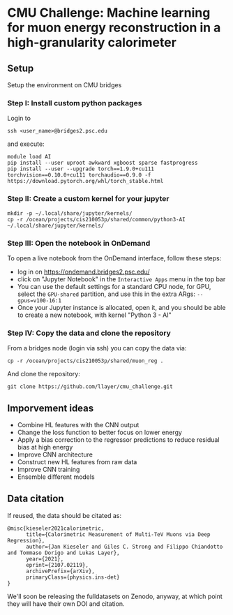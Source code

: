# CMU Challenge: Machine learning for muon energy reconstruction in a high-granularity calorimeter

## Setup

Setup the environment on CMU bridges

### Step I: Install custom python packages

Login to
```
ssh <user_name>@bridges2.psc.edu
```
and execute:
```
module load AI
pip install --user uproot awkward xgboost sparse fastprogress
pip install --user --upgrade torch==1.9.0+cu111 torchvision==0.10.0+cu111 torchaudio==0.9.0 -f https://download.pytorch.org/whl/torch_stable.html
```

### Step II: Create a custom kernel for your jupyter

```
mkdir -p ~/.local/share/jupyter/kernels/
cp -r /ocean/projects/cis210053p/shared/common/python3-AI ~/.local/share/jupyter/kernels/
```

### Step III: Open the notebook in OnDemand

To open a live notebook from the OnDemand interface, follow these steps:
- log in on https://ondemand.bridges2.psc.edu/
- click on "Jupyter Notebook" in the `Interactive Apps` menu in the top bar
- You can use the default settings for a standard CPU node, for GPU, select the `GPU-shared` partition, and use 
this in the extra ARgs: `--gpus=v100-16:1`
- Once your Jupyter instance is allocated, open it, and you should be able to create a new notebook, with kernel "Python 3 - AI"

### Step IV: Copy the data and clone the repository

From a bridges node (login via ssh) you can copy the data via:
```
cp -r /ocean/projects/cis210053p/shared/muon_reg .
```
And clone the repository:
```
git clone https://github.com/llayer/cmu_challenge.git
```

## Imporvement ideas
 
 - Combine HL features with the CNN output
 - Change the loss function to better focus on lower energy
 - Apply a bias correction to the regressor predictions to reduce residual bias at high energy
 - Improve CNN architecture
 - Construct new HL features from raw data
 - Improve CNN training
 - Ensemble different models


## Data citation

If reused, the data should be citated as:
```
@misc{kieseler2021calorimetric,
      title={Calorimetric Measurement of Multi-TeV Muons via Deep Regression}, 
      author={Jan Kieseler and Giles C. Strong and Filippo Chiandotto and Tommaso Dorigo and Lukas Layer},
      year={2021},
      eprint={2107.02119},
      archivePrefix={arXiv},
      primaryClass={physics.ins-det}
}
```

We'll soon be releasing the fulldatasets on Zenodo, anyway, at which point they will have their own DOI and citation.
